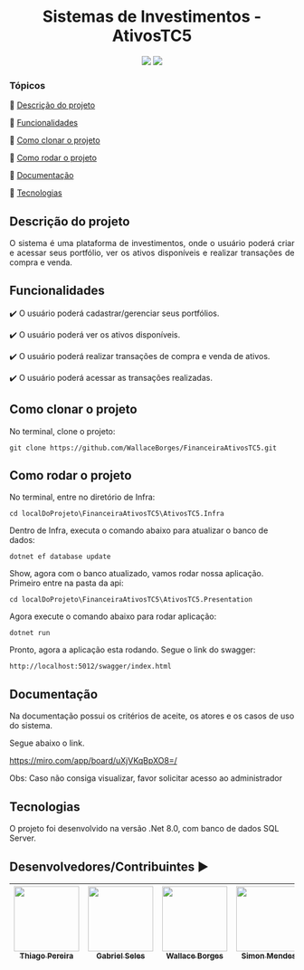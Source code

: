 <h1 align="center"> Sistemas de Investimentos - AtivosTC5  </h1> 

<p align="center">
  <img src="http://img.shields.io/static/v1?label=TESTES&message=%3E100&color=GREEN&style=for-the-badge"/>
   <img src="http://img.shields.io/static/v1?label=STATUS&message=CONCLUIDO&color=GREEN&style=for-the-badge"/>
</p>

### Tópicos 

:small_blue_diamond: [Descrição do projeto](#descrição-do-projeto)

:small_blue_diamond: [Funcionalidades](#funcionalidades)

:small_blue_diamond: [Como clonar o projeto](#como-clonar-o-projeto)

:small_blue_diamond: [Como rodar o projeto](#como-rodar-o-projeto)

:small_blue_diamond: [Documentação](#documentação)

:small_blue_diamond: [Tecnologias](#tecnologias)

## Descrição do projeto 

<p align="justify">
  O sistema é uma plataforma de investimentos, onde o usuário poderá criar e acessar seus portfólio, ver os ativos disponíveis e realizar transações de compra e venda.
</p>

## Funcionalidades

:heavy_check_mark: O usuário poderá cadastrar/gerenciar seus portfólios.

:heavy_check_mark: O usuário poderá ver os ativos disponíveis.

:heavy_check_mark: O usuário poderá realizar transações de compra e venda de ativos.

:heavy_check_mark: O usuário poderá acessar as transações realizadas.

## Como clonar o projeto

No terminal, clone o projeto: 
```
git clone https://github.com/WallaceBorges/FinanceiraAtivosTC5.git
```

## Como rodar o projeto

No terminal, entre no diretório de Infra:
```
cd localDoProjeto\FinanceiraAtivosTC5\AtivosTC5.Infra
```

Dentro de Infra, executa o comando abaixo para atualizar o banco de dados:
```
dotnet ef database update
```

Show, agora com o banco atualizado, vamos rodar nossa aplicação.
Primeiro entre na pasta da api:
```
cd localDoProjeto\FinanceiraAtivosTC5\AtivosTC5.Presentation
```

Agora execute o comando abaixo para rodar aplicação:
```
dotnet run
```

Pronto, agora a aplicação esta rodando. Segue o link do swagger:
```
http://localhost:5012/swagger/index.html
```

## Documentação

Na documentação possui os critérios de aceite, os atores e os casos de uso do sistema.

Segue abaixo o link.

https://miro.com/app/board/uXjVKqBpXO8=/

Obs: Caso não consiga visualizar, favor solicitar acesso ao administrador

## Tecnologias

O projeto foi desenvolvido na versão .Net 8.0, com banco de dados SQL Server.

## Desenvolvedores/Contribuintes :arrow_forward:

| [<img src="https://avatars.githubusercontent.com/u/31574481?s=400&u=c256fa50a65feb93d2b537776c538304f1ba6efe&v=4" width=115><br><sub>Thiago Pereira</sub>](https://github.com/TSP17) |  [<img src="https://avatars.githubusercontent.com/u/17633740?v=4" width=115><br><sub>Gabriel Seles</sub>](https://github.com/SelesGabriel) |  [<img src="https://avatars.githubusercontent.com/u/46162170?v=4" width=115><br><sub>Wallace Borges</sub>](https://github.com/WallaceBorges) |[<img src="https://avatars.githubusercontent.com/u/77901483?v=4" width=115><br><sub>Simon Mendes</sub>](https://github.com/simpmendes) |
| :---: | :---: | :---: | :---: 
